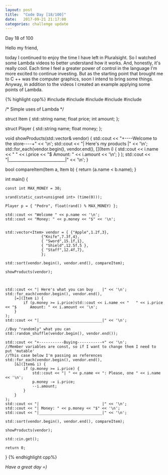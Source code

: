 ```yaml
---
layout: post
title:  "Code Day [18/100]"
date:   2017-09-21 21:17:00
categories: challenge update
---
```


Day 18 of 100

Hello my friend,

today I continued to enjoy the time I have left in Pluralsight. So I watched some Lambda videos to better understand how it works. And, honestly, it's really cool. Each time I feel a greater power of control in the language I'm more excited to continue investing. But as the starting point that brought me to C ++ was the computer graphics, soon I intend to bring some things. Anyway, in addition to the videos I created an example applying some points of Lambda.

{% highlight cpp%}
#include <iostream>
#include <algorithm>
#include <vector>
#include <string>
#include <ctime>

/*
	Simple uses of Lambda
*/

struct Item {
	std::string name;
	float price;
	int amount;
};

struct Player {
	std::string name;
	float money;
};

void showProducts(std::vector<Item>& vendor) {
	std::cout << "+----Welcome to the store----+" << '\n';
	std::cout << "| Here's my products         |" << '\n';
	std::for_each(vendor.begin(), vendor.end(),
		[](Item i) {
		std::cout << i.name << "   " << i.price << "$      Amount: " << i.amount << '\n';
	}
	);
	std::cout << "|____________________________|" << '\n';
}

bool compareItem(Item a, Item b) {	return (a.name < b.name); }


int main() {

	const int MAX_MONEY = 30;

	srand(static_cast<unsigned int> (time(0)));

	Player p = { "Pedro", float(rand() % MAX_MONEY) };

	std::cout << "Welcome " << p.name << '\n';
	std::cout << "Money: " << p.money << "$" << '\n';


	std::vector<Item> vendor = { {"Apple",1.2f,3},
					{"Knife",7.3f,4},
					{ "Sword",15.1f,1},
					{ "Shield",12.5f,5 },
					{ "Staff",12.4f,7},
					};
	
	std::sort(vendor.begin(), vendor.end(), compareItem);

	showProducts(vendor);

	

	std::cout << "| Here's what you can buy    |" << '\n';
	std::for_each(vendor.begin(), vendor.end(),
		[=](Item i) {
			if (p.money >= i.price)std::cout << i.name << "   " << i.price << "$      Amount: " << i.amount << '\n';
		}
	);
	std::cout << "|____________________________|" << '\n';

	//Buy "randomly" what you can
	std::random_shuffle(vendor.begin(), vendor.end());

	std::cout << "+-----------Buying-----------+" << '\n';
	//Member variables are const, so if I want to change them I need to put 'mutable'
	//This case below I'm passing as references
	std::for_each(vendor.begin(), vendor.end(),
		[&](Item& i) {
			if (p.money >= i.price) {
				std::cout << "| " << p.name << ": Please, one " << i.name << '\n';
				p.money -= i.price;
				--i.amount;
			}
		}
	);
	std::cout << "|                            |" << '\n';
	std::cout << "| Money: " << p.money << "$" << '\n';
	std::cout << "|____________________________|" << '\n';

	std::sort(vendor.begin(), vendor.end(), compareItem);

	showProducts(vendor);

	std::cin.get();

	return 0;
}
{% endhighlight cpp%}

_Have a great day =)_